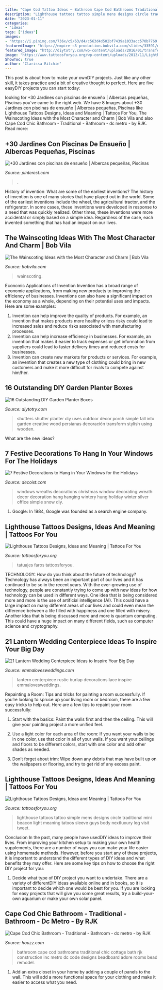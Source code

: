 ```yaml
---
title: "Cape Cod Tattoo Ideas ~ Bathroom Cape Cod Bathrooms Traditional Chic Cottage Bath Rjk Construction Inc Metro Dc Code Designs Beadboard Adore Rooms Bead Remodel"
description: "Lighthouse tattoos tattoo simple mens designs circle traditional mini beacon light meaning tatoos sleeve guys body nextluxury leg visit tweet"
date: "2023-01-11"
categories:
- "ideas"
tags: ["ideas"]
images:
- "https://i.pinimg.com/736x/c5/63/d4/c563d4d502bf7439a1033acc570b7769.jpg"
featuredImage: "https://empire-s3-production.bobvila.com/slides/33591/original/Wainscoting_Ideas_in_the_Home.jpg?1567127521"
featured_image: "http://diytotry.com/wp-content/uploads/2016/01/transform-a-shutter-into-a-stylish-DIY-planter.jpg"
image: "https://www.tattoosforyou.org/wp-content/uploads/2013/11/Lighthouse-Tattoos.jpg"
ShowToc: true
author: "Clarissa Ritchie"
---
```



This post is about how to make your ownDIY projects. Just like any other skill, it takes practice and a bit of creative thought to perfect. Here are five easyDIY projects you can start today: 

	

		
looking for +30 Jardines con piscinas de ensueño | Albercas pequeñas, Piscinas you've came to the right web. We have 8 Images about +30 Jardines con piscinas de ensueño | Albercas pequeñas, Piscinas like Lighthouse Tattoos Designs, Ideas and Meaning | Tattoos For You, The Wainscoting Ideas with the Most Character and Charm | Bob Vila and also Cape Cod Chic Bathroom - Traditional - Bathroom - dc metro - by RJK. Read more:
		
    
## +30 Jardines Con Piscinas De Ensueño | Albercas Pequeñas, Piscinas

<img loading=lazy src="https://i.pinimg.com/736x/c5/63/d4/c563d4d502bf7439a1033acc570b7769.jpg" onerror="this.onerror=null;this.src='https://tse4.mm.bing.net/th?id=OIP.FgtqrUdSMNWWbUKV6y00QwHaJ3&amp;pid=15.1';" alt="+30 Jardines con piscinas de ensueño | Albercas pequeñas, Piscinas">

_Source: pinterest.com_

>. 

	

History of invention: What are some of the earliest inventions?
The history of invention is one of many stories that have played out in the world. Some of the earliest inventions include the wheel, the agricultural tractor, and the refrigerator. In some cases, these inventions were developed in response to a need that was quickly realized. Other times, these inventions were more accidental or simply based on a simple idea. Regardless of the case, each invented something that has had an impact on our lives.

    
## The Wainscoting Ideas With The Most Character And Charm | Bob Vila

<img loading=lazy src="https://empire-s3-production.bobvila.com/slides/33591/original/Wainscoting_Ideas_in_the_Home.jpg?1567127521" onerror="this.onerror=null;this.src='https://tse1.mm.bing.net/th?id=OIP.xAdhhHPwjRuRsfEIvqB-XAHaFX&amp;pid=15.1';" alt="The Wainscoting Ideas with the Most Character and Charm | Bob Vila">

_Source: bobvila.com_

>wainscoting. 

	

Economic Applications of Invention
Invention has a broad range of economic applications, from making new products to improving the efficiency of businesses. Inventions can also have a significant impact on the economy as a whole, depending on their potential uses and impacts. Here are some examples: 
1. Invention can help improve the quality of products. For example, an invention that makes products more healthy or less risky could lead to increased sales and reduce risks associated with manufacturing processes. 
2. Invention can help increase efficiency in businesses. For example, an invention that makes it easier to track expenses or get information from suppliers could lead to faster delivery times and reduced costs for businesses. 
3. Invention can create new markets for products or services. For example, an invention that creates a new type of clothing could bring in new customers and make it more difficult for rivals to compete against him/her.

    
## 16 Outstanding DIY Garden Planter Boxes

<img loading=lazy src="http://diytotry.com/wp-content/uploads/2016/01/transform-a-shutter-into-a-stylish-DIY-planter.jpg" onerror="this.onerror=null;this.src='https://tse1.mm.bing.net/th?id=OIP.hz2FaDozmnfR_GKc_uiXOgHaLm&amp;pid=15.1';" alt="16 Outstanding DIY Garden Planter Boxes">

_Source: diytotry.com_

>shutters shutter planter diy uses outdoor decor porch simple fall into garden creative wood persianas decoración transform stylish using wooden. 

	

What are the new ideas?
 

    
## 7 Festive Decorations To Hang In Your Windows For The Holidays

<img loading=lazy src="http://cdn.decoist.com/wp-content/uploads/2015/11/Wintery-white-and-red-wreaths-hung-in-windows.jpg" onerror="this.onerror=null;this.src='https://tse1.mm.bing.net/th?id=OIP.x-y68MOaalVBhCd9LAhZsQHaJ3&amp;pid=15.1';" alt="7 Festive Decorations to Hang in Your Windows for the Holidays">

_Source: decoist.com_

>windows wreaths decorations christmas window decorating wreath decor decoration hang hanging wintery hung holiday winter silver office simple snow diy. 

	

1. Google: In 1984, Google was founded as a search engine company.

    
## Lighthouse Tattoos Designs, Ideas And Meaning | Tattoos For You

<img loading=lazy src="https://www.tattoosforyou.org/wp-content/uploads/2013/11/Lighthouse-Tattoos.jpg" onerror="this.onerror=null;this.src='https://tse2.mm.bing.net/th?id=OIP.LpJWcFl-A9t9SOdcCOe0sAHaJ-&amp;pid=15.1';" alt="Lighthouse Tattoos Designs, Ideas and Meaning | Tattoos For You">

_Source: tattoosforyou.org_

>tatuajes faros tattoosforyou. 

	

TECHNOLOGY: How do you think about the future of technology?
Technology has always been an important part of our lives and it has continued to be so in the recent years. With the ever-growing use of technology, people are constantly trying to come up with new ideas for how technology can be used in different ways. One idea that is being considered more and more is the use of artificial intelligence (AI). This could have a large impact on many different areas of our lives and could even mean the difference between a life filled with happiness and one filled with misery. Another idea that is being discussed more and more is quantum computing. This could have a huge impact on many different fields, such as computer science and cryptography.

    
## 21 Lantern Wedding Centerpiece Ideas To Inspire Your Big Day

<img loading=lazy src="http://emmalovesweddings.com/wp-content/uploads/2017/08/rustic-lantern-wedding-centerpiece-ideas-with-lace-and-burlap-decorations.jpg" onerror="this.onerror=null;this.src='https://tse4.mm.bing.net/th?id=OIP.D61PDVUA2Cr17UYgm-rIqAHaLH&amp;pid=15.1';" alt="21 Lantern Wedding Centerpiece Ideas to Inspire Your Big Day">

_Source: emmalovesweddings.com_

>lantern centerpiece rustic burlap decorations lace inspire emmalovesweddings. 

	

Repainting a Room: Tips and tricks for painting a room successfully.
If you’re looking to spruce up your living room or bedroom, there are a few easy tricks to help out. Here are a few tips to repaint your room successfully:
1) Start with the basics: Paint the walls first and then the ceiling. This will give your painting project a more unified feel.

2) Use a light color for each area of the room: If you want your walls to be in one color, use that color in all of your walls. If you want your ceilings and floors to be different colors, start with one color and add other shades as needed.

3) Don’t forget about trim: Wipe down any debris that may have built up on the wallpapers or flooring, and try to get rid of any excess paint.

    
## Lighthouse Tattoos Designs, Ideas And Meaning | Tattoos For You

<img loading=lazy src="https://www.tattoosforyou.org/wp-content/uploads/2014/02/Lighthouse-Tattoos-Simple.jpg" onerror="this.onerror=null;this.src='https://tse2.mm.bing.net/th?id=OIP.UzIz6G9vgjYOEhOBg480aQHaJJ&amp;pid=15.1';" alt="Lighthouse Tattoos Designs, Ideas and Meaning | Tattoos For You">

_Source: tattoosforyou.org_

>lighthouse tattoos tattoo simple mens designs circle traditional mini beacon light meaning tatoos sleeve guys body nextluxury leg visit tweet. 

	

Conclusion
In the past, many people have usedDIY ideas to improve their lives. From improving your kitchen setup to making your own health supplements, there are a number of ways you can make your life easier using homemade methods. However, before you start any of these projects, it is important to understand the different types of DIY ideas and what benefits they may offer. Here are some key tips on how to choose the right DIY project for you:
1. Decide what type of DIY project you want to undertake. There are a variety of differentDIY ideas available online and in books, so it is important to decide which one would be best for you. If you are looking for easy projects that will give you some great results, try a build-your-own aquarium or make your own solar panel.

    
## Cape Cod Chic Bathroom - Traditional - Bathroom - Dc Metro - By RJK

<img loading=lazy src="http://st.houzz.com/simgs/6a31db1f0f97eaf6_4-6542/traditional-bathroom.jpg" onerror="this.onerror=null;this.src='https://tse2.mm.bing.net/th?id=OIP.sVGDbQpIKSCnaMc6BrerfAAAAA&amp;pid=15.1';" alt="Cape Cod Chic Bathroom - Traditional - Bathroom - dc metro - by RJK">

_Source: houzz.com_

>bathroom cape cod bathrooms traditional chic cottage bath rjk construction inc metro dc code designs beadboard adore rooms bead remodel. 

	

1. Add an extra closet in your home by adding a couple of panels to the wall. This will add a more functional space for your clothing and make it easier to access what you need.

